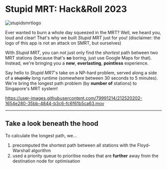 # Stupid MRT: Hack&Roll 2023

![stupidsmrtlogo](https://user-images.githubusercontent.com/79991214/212520205-3dd36c6c-886c-4fea-aeba-65771fc18a8c.svg)

Ever wanted to burn a whole day squeezed in the MRT? Well, we heard you, loud and clear! That's why we built _Stupid MRT_ just for you! (disclaimer: the logo of this app is not an attack on SMRT, but ourselves)

With _Stupid MRT_, you can not just only find the _shortest_ path between two MRT stations (because that's **so** boring, just use Google Maps for that). Instead, we're bringing you a **new**, **everlasting**, **pointless** experience.

Say hello to _Stupid MRT_'s take on a NP-hard problem, served along a side of a ~~stupidly~~ long runtime (somewhere between 30 seconds to 5 minutes). We're bring the longest path problem (by **number of** stations) to Singapore's MRT system!

https://user-images.githubusercontent.com/79991214/212520202-1654e280-35bb-4844-b3c6-fc6f61b5ca63.mov

---
## Take a look beneath the hood

To calculate the longest path, we...
1. precomputed the shortest path between all stations with the Floyd-Warshall algorithm
2. used a priority queue to prioritise nodes that are **further** away from the destination node for optimisation
